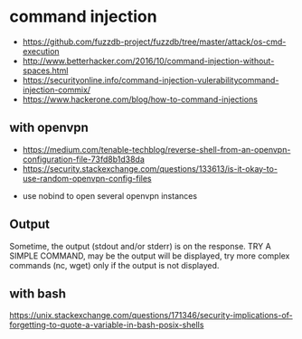 # command injection

* https://github.com/fuzzdb-project/fuzzdb/tree/master/attack/os-cmd-execution
* http://www.betterhacker.com/2016/10/command-injection-without-spaces.html
* https://securityonline.info/command-injection-vulerabilitycommand-injection-commix/
* https://www.hackerone.com/blog/how-to-command-injections

## with openvpn

* https://medium.com/tenable-techblog/reverse-shell-from-an-openvpn-configuration-file-73fd8b1d38da
* https://security.stackexchange.com/questions/133613/is-it-okay-to-use-random-openvpn-config-files

- use nobind to open several openvpn instances

## Output
Sometime, the output (stdout and/or stderr) is on the response. 
TRY A SIMPLE COMMAND, may be the output will be displayed, try more complex commands (nc, wget) only if the output is not displayed.

## with bash

https://unix.stackexchange.com/questions/171346/security-implications-of-forgetting-to-quote-a-variable-in-bash-posix-shells
